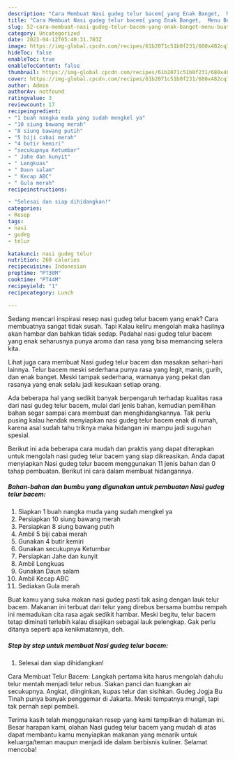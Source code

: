 ```yaml
---
description: "Cara Membuat Nasi gudeg telur bacem{ yang Enak Banget,  Menu Buat lebaran"
title: "Cara Membuat Nasi gudeg telur bacem{ yang Enak Banget,  Menu Buat lebaran"
slug: 52-cara-membuat-nasi-gudeg-telur-bacem-yang-enak-banget-menu-buat-lebaran
category: Uncategorized
date: 2023-04-12T05:40:31.703Z
image: https://img-global.cpcdn.com/recipes/61b2071c51b0f231/680x482cq70/nasi-gudeg-telur-bacem-foto-resep-utama.jpg
hideToc: false
enableToc: true
enableTocContent: false
thumbnail: https://img-global.cpcdn.com/recipes/61b2071c51b0f231/680x482cq70/nasi-gudeg-telur-bacem-foto-resep-utama.jpg
cover: https://img-global.cpcdn.com/recipes/61b2071c51b0f231/680x482cq70/nasi-gudeg-telur-bacem-foto-resep-utama.jpg
author: Admin
authorAv: notfound
ratingvalue: 3
reviewcount: 17
recipeingredient:
- "1 buah nangka muda yang sudah mengkel ya"
- "10 siung bawang merah"
- "8 siung bawang putih"
- "5 biji cabai merah"
- "4 butir kemiri"
- "secukupnya Ketumbar"
- " Jahe dan kunyit"
- " Lengkuas"
- " Daun salam"
- " Kecap ABC"
- " Gula merah"
recipeinstructions:

- "Selesai dan siap dihidangkan!"
categories:
- Resep
tags:
- nasi
- gudeg
- telur

katakunci: nasi gudeg telur 
nutrition: 260 calories
recipecuisine: Indonesian
preptime: "PT30M"
cooktime: "PT44M"
recipeyield: "1"
recipecategory: Lunch

---
```



Sedang mencari inspirasi resep nasi gudeg telur bacem yang enak? Cara membuatnya sangat tidak susah. Tapi Kalau keliru mengolah maka hasilnya akan hambar dan bahkan tidak sedap. Padahal nasi gudeg telur bacem yang enak seharusnya punya aroma dan rasa yang bisa memancing selera kita.


Lihat juga cara membuat Nasi gudeg telur bacem dan masakan sehari-hari lainnya. Telur bacem meski sederhana punya rasa yang legit, manis, gurih, dan enak banget. Meski tampak sederhana, warnanya yang pekat dan rasanya yang enak selalu jadi kesukaan setiap orang.

Ada beberapa hal yang sedikit banyak berpengaruh terhadap kualitas rasa dari nasi gudeg telur bacem, mulai dari jenis bahan, kemudian pemilihan bahan segar sampai cara membuat dan menghidangkannya. Tak perlu pusing kalau hendak menyiapkan nasi gudeg telur bacem enak di rumah, karena asal sudah tahu triknya maka hidangan ini mampu jadi suguhan spesial.


Berikut ini ada beberapa cara mudah dan praktis yang dapat diterapkan untuk mengolah nasi gudeg telur bacem yang siap dikreasikan. Anda dapat menyiapkan Nasi gudeg telur bacem menggunakan 11 jenis bahan dan 0 tahap pembuatan. Berikut ini cara dalam membuat hidangannya.

<!--inarticleads1-->

##### Bahan-bahan dan bumbu yang digunakan untuk pembuatan Nasi gudeg telur bacem:

1. Siapkan 1 buah nangka muda yang sudah mengkel ya
1. Persiapkan 10 siung bawang merah
1. Persiapkan 8 siung bawang putih
1. Ambil 5 biji cabai merah
1. Gunakan 4 butir kemiri
1. Gunakan secukupnya Ketumbar
1. Persiapkan  Jahe dan kunyit
1. Ambil  Lengkuas
1. Gunakan  Daun salam
1. Ambil  Kecap ABC
1. Sediakan  Gula merah


Buat kamu yang suka makan nasi gudeg pasti tak asing dengan lauk telur bacem. Makanan ini terbuat dari telur yang direbus bersama bumbu rempah ini memadukan cita rasa agak sedikit hambar. Meski begitu, telur bacem tetap diminati terlebih kalau disajikan sebagai lauk pelengkap. Gak perlu ditanya seperti apa kenikmatannya, deh. 

<!--inarticleads2-->

##### Step by step untuk membuat Nasi gudeg telur bacem:


1. Selesai dan siap dihidangkan!

Cara Membuat Telur Bacem: Langkah pertama kita harus mengolah dahulu telur mentah menjadi telur rebus. Siakan panci dan tuangkan air secukupnya. Angkat, diinginkan, kupas telur dan sisihkan. Gudeg Jogja Bu Tinah punya banyak penggemar di Jakarta. Meski tempatnya mungil, tapi tak pernah sepi pembeli. 

Terima kasih telah menggunakan resep yang kami tampilkan di halaman ini. Besar harapan kami, olahan Nasi gudeg telur bacem yang mudah di atas dapat membantu kamu menyiapkan makanan yang menarik untuk keluarga/teman maupun menjadi ide dalam berbisnis kuliner. Selamat mencoba!
